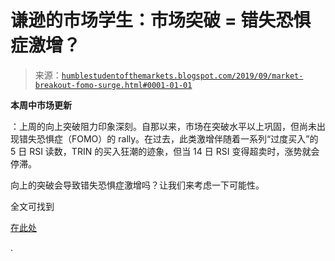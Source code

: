 <!--yml

分类：未分类

日期：2024-05-18 02:26:04

-->

# 谦逊的市场学生：市场突破 = 错失恐惧症激增？

> 来源：[`humblestudentofthemarkets.blogspot.com/2019/09/market-breakout-fomo-surge.html#0001-01-01`](https://humblestudentofthemarkets.blogspot.com/2019/09/market-breakout-fomo-surge.html#0001-01-01)

**本周中市场更新**

：上周的向上突破阻力印象深刻。自那以来，市场在突破水平以上巩固，但尚未出现错失恐惧症（FOMO）的 rally。在过去，此类激增伴随着一系列“过度买入”的 5 日 RSI 读数，TRIN 的买入狂潮的迹象，但当 14 日 RSI 变得超卖时，涨势就会停滞。

向上的突破会导致错失恐惧症激增吗？让我们来考虑一下可能性。

全文可找到

[在此处](https://humblestudentofthemarkets.com/2019/09/11/market-breakout-fomo-surge/)

.
